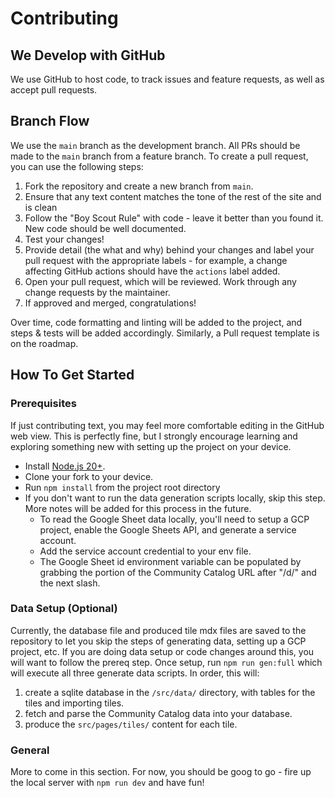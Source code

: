 # Contributing

## We Develop with GitHub

We use GitHub to host code, to track issues and feature requests, as well as accept pull requests.

## Branch Flow

We use the `main` branch as the development branch. All PRs should be made to the `main` branch from a feature branch. To create a pull request, you can use the following steps:

1. Fork the repository and create a new branch from `main`.
2. Ensure that any text content matches the tone of the rest of the site and is clean
3. Follow the "Boy Scout Rule" with code - leave it better than you found it. New code should be well documented. 
4. Test your changes!
5. Provide detail (the what and why) behind your changes and label your pull request with the appropriate labels - for example, a change affecting GitHub actions should have the `actions` label added.
6. Open your pull request, which will be reviewed. Work through any change requests by the maintainer.
7. If approved and merged, congratulations!

Over time, code formatting and linting will be added to the project, and steps & tests will be added accordingly. Similarly, a Pull request template is on the roadmap.

## How To Get Started

### Prerequisites
If just contributing text, you may feel more comfortable editing in the GitHub web view. This is perfectly fine, but I strongly encourage learning and exploring something new with setting up the project on your device. 

- Install [Node.js 20+](https://nodejs.org/en/download/).
- Clone your fork to your device.
- Run `npm install` from the project root directory
- If you don't want to run the data generation scripts locally, skip this step. More notes will be added for this process in the future.    
  - To read the Google Sheet data locally, you'll need to setup a GCP project, enable the Google Sheets API, and generate a service account. 
  - Add the service account credential to your env file.
  - The Google Sheet id environment variable can be populated by grabbing the portion of the Community Catalog URL after "/d/" and the next slash. 

### Data Setup (Optional)

Currently, the database file and produced tile mdx files are saved to the repository to let you skip the steps of generating data, setting up a GCP project, etc. If you are doing data setup or code changes around this, you will want to follow the prereq step. Once setup, run `npm run gen:full` which will execute all three generate data scripts. In order, this will:
1. create a sqlite database in the `/src/data/` directory, with tables for the tiles and importing tiles.
2. fetch and parse the Community Catalog data into your database.
3. produce the `src/pages/tiles/` content for each tile.

### General

More to come in this section. For now, you should be goog to go - fire up the local server with `npm run dev` and have fun!
